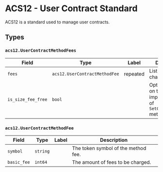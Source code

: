 # ACS12 - User Contract Standard
ACS12 is a standard used to manage user contracts.

## Types

### `acs12.UserContractMethodFees`
| Field  | Type                    | Label     | Description                            |
|--------|-------------------------|-----------|----------------------------------------|
| `fees` | `acs12.UserContractMethodFee` | repeated | List of fees to be charged.            |
| `is_size_fee_free` | `bool`       |           | Optional based on the implementation of `SetConfiguration` method. |

### `acs12.UserContractMethodFee`
| Field       | Type    | Label     | Description                            |
|-------------|---------|-----------|----------------------------------------|
| `symbol`    | `string`|           | The token symbol of the method fee.     |
| `basic_fee` | `int64` |           | The amount of fees to be charged.       |